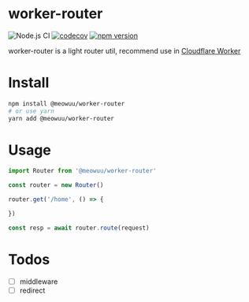 # worker-router
![Node.js CI](https://github.com/meowuu/worker-router/workflows/Node.js%20CI/badge.svg?branch=master)
[![codecov](https://codecov.io/gh/meowuu/worker-router/branch/master/graph/badge.svg)](https://codecov.io/gh/meowuu/worker-router)
[![npm version](https://img.shields.io/npm/v/@meowuu/worker-router.svg)](https://www.npmjs.com/package/@meowuu/worker-router)

worker-router is a light router util, recommend use in [Cloudflare Worker](https://workers.cloudflare.com/)

# Install

``` bash
npm install @meowuu/worker-router
# or use yarn
yarn add @meowuu/worker-router
```

# Usage

``` javascript
import Router from '@meowuu/worker-router'

const router = new Router()

router.get('/home', () => {

})

const resp = await router.route(request)
```

# Todos
- [ ] middleware
- [ ] redirect
